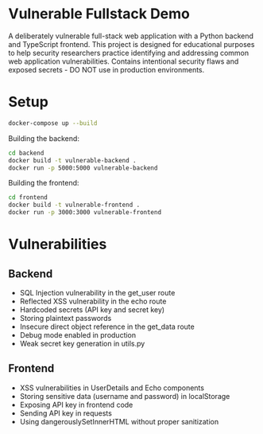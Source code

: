 # Vulnerable Fullstack Demo

A deliberately vulnerable full-stack web application with a Python backend and TypeScript frontend.
This project is designed for educational purposes to help security researchers practice identifying and addressing common web application vulnerabilities. Contains intentional security flaws and exposed secrets - DO NOT use in production environments.

# Setup

```bash
docker-compose up --build
```

Building the backend:

```bash
cd backend
docker build -t vulnerable-backend .
docker run -p 5000:5000 vulnerable-backend
```

Building the frontend:

```bash
cd frontend
docker build -t vulnerable-frontend .
docker run -p 3000:3000 vulnerable-frontend
```

# Vulnerabilities

## Backend

- SQL Injection vulnerability in the get_user route
- Reflected XSS vulnerability in the echo route
- Hardcoded secrets (API key and secret key)
- Storing plaintext passwords
- Insecure direct object reference in the get_data route
- Debug mode enabled in production
- Weak secret key generation in utils.py

## Frontend

- XSS vulnerabilities in UserDetails and Echo components
- Storing sensitive data (username and password) in localStorage
- Exposing API key in frontend code
- Sending API key in requests
- Using dangerouslySetInnerHTML without proper sanitization
